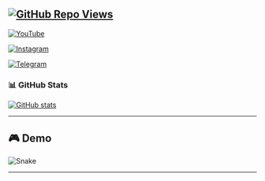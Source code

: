 
[![GitHub Repo Views](https://komarev.com/ghpvc/?username=muzxfir&repo=html&style=flat-square)](https://github.com/muzxfir/html)
---

[![YouTube](https://img.shields.io/badge/YouTube-Subscribe-red?style=flat-square&logo=youtube)](https://www.youtube.com/c/YourChannelName)

[![Instagram](https://img.shields.io/badge/Instagram-Follow-purple?style=flat-square&logo=instagram)](https://www.instagram.com/yourusername/)

[![Telegram](https://img.shields.io/badge/Telegram-Join-blue?style=flat-square&logo=telegram)](https://t.me/YourChannelOrBot)

### 📊 GitHub Stats

[![GitHub stats](https://github-readme-stats.vercel.app/api?username=YOUR_USERNAME&show_icons=true&theme=radical)](https://github.com/YOUR_USERNAME)


---

## 🎮 Demo

![Snake](https://media.giphy.com/media/l0MYt5jPR6QX5pnqM/giphy.gif)  


---
